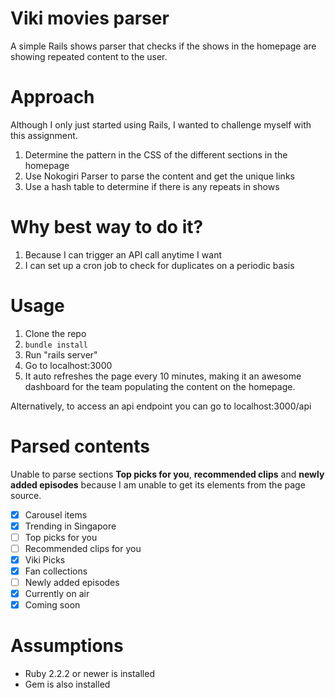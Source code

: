 # Viki movies parser

A simple Rails shows parser that checks if the shows in the homepage are showing repeated content to the user. 

# Approach
Although I only just started using Rails, I wanted to challenge myself with this assignment. 
1. Determine the pattern in the CSS of the different sections in the homepage
2. Use Nokogiri Parser to parse the content and get the unique links
3. Use a hash table to determine if there is any repeats in shows

# Why best way to do it?
1. Because I can trigger an API call anytime I want
2. I can set up a cron job to check for duplicates on a periodic basis

# Usage

1. Clone the repo
2. `bundle install`
2. Run "rails server"
3. Go to localhost:3000
4. It auto refreshes the page every 10 minutes, making it an awesome dashboard for the team populating the content on the homepage.

Alternatively, to access an api endpoint you can go to localhost:3000/api

# Parsed contents

Unable to parse sections **Top picks for you**, **recommended clips** and **newly added episodes** because I am unable to get its elements from the page source.

- [x] Carousel items
- [x] Trending in Singapore
- [ ] Top picks for you
- [ ] Recommended clips for you
- [x] Viki Picks
- [x] Fan collections
- [ ] Newly added episodes
- [x] Currently on air
- [x] Coming soon

# Assumptions
- Ruby 2.2.2 or newer is installed
- Gem is also installed 